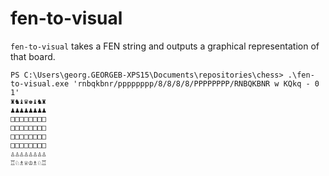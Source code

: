 # fen-to-visual

`fen-to-visual` takes a FEN string and outputs a graphical representation of
that board.

```
PS C:\Users\georg.GEORGEB-XPS15\Documents\repositories\chess> .\fen-to-visual.exe 'rnbqkbnr/pppppppp/8/8/8/8/PPPPPPPP/RNBQKBNR w KQkq - 0 1'
♜♞♝♛♚♝♞♜
♟♟♟♟♟♟♟♟
□□□□□□□□
□□□□□□□□
□□□□□□□□
□□□□□□□□
♙♙♙♙♙♙♙♙
♖♘♗♕♔♗♘♖
```
